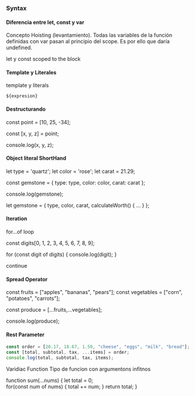### Syntax


#### Diferencia entre let, const y var
Concepto Hoisting (levantamiento). Todas las variables de la función
definidas con var pasan al principio del scope.
Es por ello que daría undefined.

let y const scoped to the block

#### Template y Literales
template y literals

`${expresion}`

#### Destructurando 

const point = [10, 25, -34];

const [x, y, z] = point;

console.log(x, y, z);

#### Object  literal ShortHand
let type = 'quartz';
let color = 'rose';
let carat = 21.29;

const gemstone = {
  type: type,
  color: color,
  carat: carat
};

console.log(gemstone);


let gemstone = {
  type,
  color,
  carat,
  calculateWorth() { ... }
};

#### Iteration
for...of loop 

const digits[0, 1, 2, 3, 4, 5, 6, 7, 8, 9];

for (const digit of digits) {
    console.log(digit);
}

continue


#### Spread Operator
const fruits = ["apples", "bananas", "pears"];
const vegetables = ["corn", "potatoes", "carrots"];

const produce = [...fruits,...vegetables];

console.log(produce);

#### Rest Parameter
``` javascript
const order = [20.17, 18.67, 1.50, "cheese", "eggs", "milk", "bread"];
const [total, subtotal, tax, ...items] = order;
console.log(total, subtotal, tax, items);
````

Varidiac Function
Tipo de funcion con argumentons infitnos

function sum(...nums) {
  let total = 0;  
  for(const num of nums) {
    total += num;
  }
  return total;
}